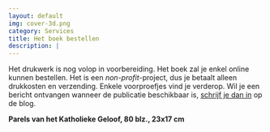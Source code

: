 ```yaml
---
layout: default
img: cover-3d.png
category: Services
title: Het boek bestellen
description: |
---
```

Het drukwerk is nog volop in voorbereiding. Het boek zal je enkel online kunnen bestellen. Het is een *non-profit*-project, dus je betaalt alleen drukkosten en verzending. Enkele voorproefjes vind je verderop. Wil je een bericht ontvangen wanneer de publicatie beschikbaar is, [schrijf je dan in](#blog-anchor) op de blog.

**Parels van het Katholieke Geloof, 80 blz., 23x17 cm**

